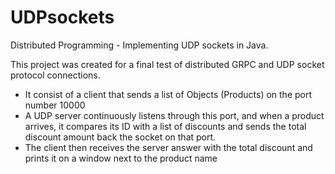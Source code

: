 # UDPsockets
Distributed Programming - Implementing UDP sockets in Java. 

This project was created for a final test of distributed GRPC and UDP socket protocol connections.
 - It consist of a client that sends a list of Objects (Products) on the port number 10000
 - A UDP server continuously listens through this port, and when a product arrives, it compares its ID with a list of discounts and sends the total discount amount back the socket on that port.
 - The client then receives the server answer with the total discount and prints it on a window next to the product name
